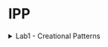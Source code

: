 # IPP

<details>
<summary>Lab1 - Creational Patterns
</summary>
 

- Abstract Factory
- Factory
- Singleton

### Abstract factory and Factory
MicrosoftServiceFactory and AppleServiceFactory(concrete factories) → Service factory(abstract factory)
```python3
class ServiceFactory:
    def getHumanResources(self): pass

    def getApplications(self): pass

    def getDelivery(self): pass


class MicrosoftServiceFactory(ServiceFactory):
    def getHumanResources(self):
        return MicrosoftHumanResources()

    def getApplications(self):
        return MicrosoftApplications()

    def getDelivery(self):
        return MicrosoftDelivery()


class AppleServiceFactory(ServiceFactory):
    def getHumanResources(self):
        return AppleHumanResources()

    def getApplications(self):
        return AppleApplications()

    def getDelivery(self):
        return AppleDelivery()
```
### Singleton
Creates only a single instance of of an object
```python3
class Singleton(type):
    """
    Define an Instance operation that lets clients access its unique
    instance.
    """

    def __init__(cls, name, bases, attrs, **kwargs): # __init__(cls,...) where cls is classself 
        super().__init__(name, bases, attrs) 
        ```The super function is used to gain access to inherited methods –
        from a parent or sibling class – that has been overwritten in a class object.```
        cls._instance = None

    def __call__(cls, *args, **kwargs): # __call__() call operator
        if cls._instance is None:
            cls._instance = super().__call__(*args, **kwargs)
        return cls._instance
```
![ScreenShot](screens/1.png)
![ScreenShot](screens/2.png)

The marked addresses of the object prove the Single instance of an object

</details>
